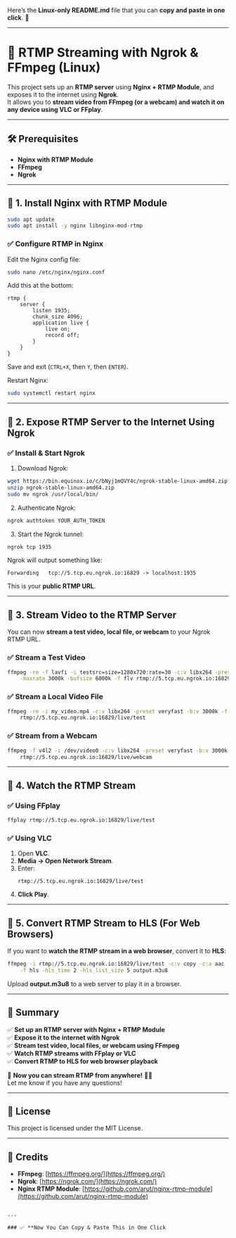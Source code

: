 Here’s the **Linux-only README.md** file that you can **copy and paste in one click**. 🚀  

---


# 🚀 RTMP Streaming with Ngrok & FFmpeg (Linux)

This project sets up an **RTMP server** using **Nginx + RTMP Module**, and exposes it to the internet using **Ngrok**.  
It allows you to **stream video from FFmpeg (or a webcam) and watch it on any device using VLC or FFplay**.

---

## **🛠 Prerequisites**
- **Nginx with RTMP Module**
- **FFmpeg**
- **Ngrok**

---

## **📌 1. Install Nginx with RTMP Module**
```sh
sudo apt update
sudo apt install -y nginx libnginx-mod-rtmp
```

### ✅ **Configure RTMP in Nginx**
Edit the Nginx config file:
```sh
sudo nano /etc/nginx/nginx.conf
```
Add this at the bottom:
```nginx
rtmp {
    server {
        listen 1935;
        chunk_size 4096;
        application live {
            live on;
            record off;
        }
    }
}
```
Save and exit (`CTRL+X`, then `Y`, then `ENTER`).

Restart Nginx:
```sh
sudo systemctl restart nginx
```

---

## **📌 2. Expose RTMP Server to the Internet Using Ngrok**
### ✅ **Install & Start Ngrok**
1. Download Ngrok:
```sh
wget https://bin.equinox.io/c/bNyj1mQVY4c/ngrok-stable-linux-amd64.zip
unzip ngrok-stable-linux-amd64.zip
sudo mv ngrok /usr/local/bin/
```
2. Authenticate Ngrok:
```sh
ngrok authtoken YOUR_AUTH_TOKEN
```
3. Start the Ngrok tunnel:
```sh
ngrok tcp 1935
```
Ngrok will output something like:
```
Forwarding   tcp://5.tcp.eu.ngrok.io:16829 -> localhost:1935
```
This is your **public RTMP URL**.

---

## **📌 3. Stream Video to the RTMP Server**
You can now **stream a test video, local file, or webcam** to your Ngrok RTMP URL.

### ✅ **Stream a Test Video**
```sh
ffmpeg -re -f lavfi -i testsrc=size=1280x720:rate=30 -c:v libx264 -preset veryfast -b:v 3000k \
    -maxrate 3000k -bufsize 6000k -f flv rtmp://5.tcp.eu.ngrok.io:16829/live/test
```

### ✅ **Stream a Local Video File**
```sh
ffmpeg -re -i my_video.mp4 -c:v libx264 -preset veryfast -b:v 3000k -f flv \
    rtmp://5.tcp.eu.ngrok.io:16829/live/test
```

### ✅ **Stream from a Webcam**
```sh
ffmpeg -f v4l2 -i /dev/video0 -c:v libx264 -preset veryfast -b:v 3000k -f flv \
    rtmp://5.tcp.eu.ngrok.io:16829/live/webcam
```

---

## **📌 4. Watch the RTMP Stream**
### ✅ **Using FFplay**
```sh
ffplay rtmp://5.tcp.eu.ngrok.io:16829/live/test
```

### ✅ **Using VLC**
1. Open **VLC**.
2. **Media → Open Network Stream**.
3. Enter:
   ```
   rtmp://5.tcp.eu.ngrok.io:16829/live/test
   ```
4. **Click Play**.

---

## **📌 5. Convert RTMP Stream to HLS (For Web Browsers)**
If you want to **watch the RTMP stream in a web browser**, convert it to **HLS**:

```sh
ffmpeg -i rtmp://5.tcp.eu.ngrok.io:16829/live/test -c:v copy -c:a aac -b:a 128k \
    -f hls -hls_time 2 -hls_list_size 5 output.m3u8
```
Upload **output.m3u8** to a web server to play it in a browser.

---

## **🎯 Summary**
✅ **Set up an RTMP server with Nginx + RTMP Module**  
✅ **Expose it to the internet with Ngrok**  
✅ **Stream test video, local files, or webcam using FFmpeg**  
✅ **Watch RTMP streams with FFplay or VLC**  
✅ **Convert RTMP to HLS for web browser playback**  

🚀 **Now you can stream RTMP from anywhere!** 🎥🔥  
Let me know if you have any questions!

---

## **📜 License**
This project is licensed under the MIT License.

---

## **📢 Credits**
- **FFmpeg**: [https://ffmpeg.org/](https://ffmpeg.org/)
- **Ngrok**: [https://ngrok.com/](https://ngrok.com/)
- **Nginx RTMP Module**: [https://github.com/arut/nginx-rtmp-module](https://github.com/arut/nginx-rtmp-module)
```

---

### ✅ **Now You Can Copy & Paste This in One Click
